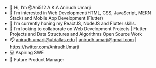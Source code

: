 - 👋 Hi, I’m @Ani512 A.K.A Anirudh Umarji
- 👀 I’m interested in Web Development(HTML, CSS, JavaScript, MERN Stack) and Mobile App Development (Flutter)
- 🌱 I’m currently honing my ReactJS, NodeJS and Flutter skills.
- 💞️ I’m looking to collaborate on Web Development Projects | Flutter Projects and Data Structures and Algorithms Open Source Work
- 📫 anirudh.umarji@utdallas.edu | anirudh.umarji@gmail.com | https://twitter.com/AnirudhUmarji
- 💻 Aspiring SWE
- 🤵 Future Product Manager

<!---
Ani512/Ani512 is a ✨ special ✨ repository because its `README.md` (this file) appears on your GitHub profile.
You can click the Preview link to take a look at your changes.
--->
